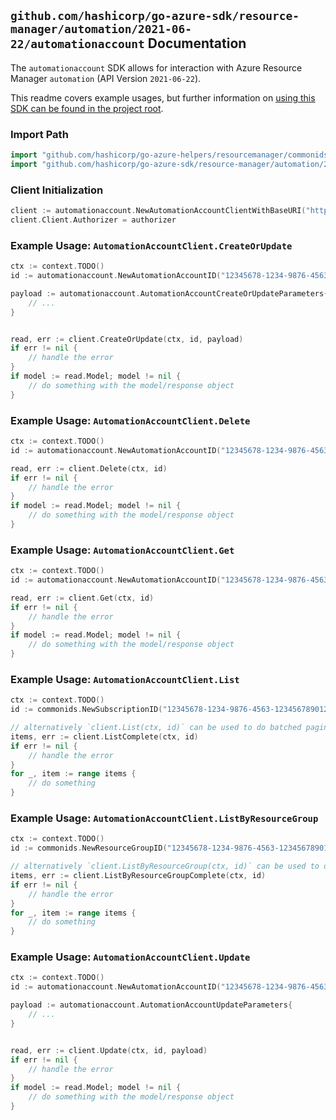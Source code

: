 
## `github.com/hashicorp/go-azure-sdk/resource-manager/automation/2021-06-22/automationaccount` Documentation

The `automationaccount` SDK allows for interaction with Azure Resource Manager `automation` (API Version `2021-06-22`).

This readme covers example usages, but further information on [using this SDK can be found in the project root](https://github.com/hashicorp/go-azure-sdk/tree/main/docs).

### Import Path

```go
import "github.com/hashicorp/go-azure-helpers/resourcemanager/commonids"
import "github.com/hashicorp/go-azure-sdk/resource-manager/automation/2021-06-22/automationaccount"
```


### Client Initialization

```go
client := automationaccount.NewAutomationAccountClientWithBaseURI("https://management.azure.com")
client.Client.Authorizer = authorizer
```


### Example Usage: `AutomationAccountClient.CreateOrUpdate`

```go
ctx := context.TODO()
id := automationaccount.NewAutomationAccountID("12345678-1234-9876-4563-123456789012", "example-resource-group", "automationAccountValue")

payload := automationaccount.AutomationAccountCreateOrUpdateParameters{
	// ...
}


read, err := client.CreateOrUpdate(ctx, id, payload)
if err != nil {
	// handle the error
}
if model := read.Model; model != nil {
	// do something with the model/response object
}
```


### Example Usage: `AutomationAccountClient.Delete`

```go
ctx := context.TODO()
id := automationaccount.NewAutomationAccountID("12345678-1234-9876-4563-123456789012", "example-resource-group", "automationAccountValue")

read, err := client.Delete(ctx, id)
if err != nil {
	// handle the error
}
if model := read.Model; model != nil {
	// do something with the model/response object
}
```


### Example Usage: `AutomationAccountClient.Get`

```go
ctx := context.TODO()
id := automationaccount.NewAutomationAccountID("12345678-1234-9876-4563-123456789012", "example-resource-group", "automationAccountValue")

read, err := client.Get(ctx, id)
if err != nil {
	// handle the error
}
if model := read.Model; model != nil {
	// do something with the model/response object
}
```


### Example Usage: `AutomationAccountClient.List`

```go
ctx := context.TODO()
id := commonids.NewSubscriptionID("12345678-1234-9876-4563-123456789012")

// alternatively `client.List(ctx, id)` can be used to do batched pagination
items, err := client.ListComplete(ctx, id)
if err != nil {
	// handle the error
}
for _, item := range items {
	// do something
}
```


### Example Usage: `AutomationAccountClient.ListByResourceGroup`

```go
ctx := context.TODO()
id := commonids.NewResourceGroupID("12345678-1234-9876-4563-123456789012", "example-resource-group")

// alternatively `client.ListByResourceGroup(ctx, id)` can be used to do batched pagination
items, err := client.ListByResourceGroupComplete(ctx, id)
if err != nil {
	// handle the error
}
for _, item := range items {
	// do something
}
```


### Example Usage: `AutomationAccountClient.Update`

```go
ctx := context.TODO()
id := automationaccount.NewAutomationAccountID("12345678-1234-9876-4563-123456789012", "example-resource-group", "automationAccountValue")

payload := automationaccount.AutomationAccountUpdateParameters{
	// ...
}


read, err := client.Update(ctx, id, payload)
if err != nil {
	// handle the error
}
if model := read.Model; model != nil {
	// do something with the model/response object
}
```
